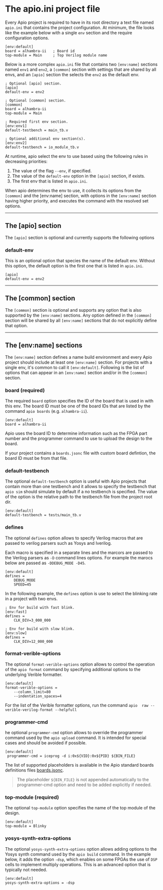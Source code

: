 # The apio.ini project file

Every Apio project is required to have in its root directory a text
file named `apio.ini` that contains the project configuration. At
minimum, the file looks like the example below with a single `env`
section and the require configuration options.

```
[env:default]
board = alhambra-ii   ; Board id
top-module = Main     ; Top Verilog module name
```

Below is a more complex `apio.ini` file that contains two `[env:name]` sections named `env1` and `env2`, a `[common]` section with settings that are shared by all envs, and an `[apio]` section the selects the `env2` as the default env.

```
; Optional [apio] section.
[apio]
default-env = env2

; Optional [common] section.
[common]
board = alhambra-ii
top-module = Main

; Required first env section.
[env:env1]
default-testbench = main_tb.v

; Optional additional env section(s).
[env:env2]
default-testbench = io_module_tb.v
```

At runtime, apio select the env to use based using the following rules in decreasing priorities:

1. The value of the flag `--env`, if specified.
2. The value of the `default-env` option in the `[apio]` section, if exists.
3. The first env that is listed in `apio.ini`.

When apio determines the env to use, it collects its options
from the `[common]` and the [env:name] section, with options in the `[env:name]` section
having higher priority, and executes the command with the resolved set options.

---

## The \[apio] section

The `[apio]` section is optional and currently supports the following options

### default-env

This is an optional option that species the name of the default env. Without this option, the default option is the first one that is listed in `apio.ini`.

```
[apio]
default-env = env2
```

---

## The \[common\] section

The `[common]` section is optional and supports any option that is also supported by the `[env:name]` sections. Any option defined in the `[common]` section will be shared by all `[env:name]` sections that do not explicitly define that option.

---

## The \[env:name] sections

The `[env:name]` section defines a name build environment and every Apio project should include at least one
`[env:name]` section. For projects with a single env, it's common to call it `[env:default]`. Following is
the list of options that can appear in an `[env:name]` section and/or in the `[common]` section.

### board (required)

The required `board` option specifies the ID of the board that is used in with this env.
The board ID must be one of the board IDs that are listed by the command `apio boards` (e.g. `alhambra-ii`).

```
[env:default]
board = alhambra-ii
```

Apio uses the board ID to determine information such as the FPGA part
number and the programmer command to use to upload the design to the
board.

If your project contains a `boards.jsonc` file with custom board defintion, the
board ID must be from that file.

### default-testbench

The optional `default-testbench` option is useful with Apio projects that contain more than one testbench and it allows to specify the testbench that `apio sim` should simulate by default if a no testbench is specified. The value of the option is the relative path
to the testbench file from the project root dir.

```
[env:default]
default-testbench = tests/main_tb.v
```

### defines

The optional `defines` option allows to specify Verilog macros that are passed
to verilog parsers such as Yosys and Iverilog.

Each macro is specified in a separate lines and the marcors are passed to the
Verilog parsers as `-D` command lines options. For example the marocs below
are passed as `-DDEBUG_MODE -D45`.

```
[env:default]
defines =
    DEBUG_MODE
    SPEED=45
```

In the following example, the `defines` option is use to select the blinking rate in a project with two envs.

```
; Env for build with fast blink.
[env:fast]
defines =
    CLK_DIV=3_000_000

; Env for build with slow blink.
[env:slow]
defines =
    CLK_DIV=12_000_000
```

### format-verible-options

The optional `format-verible-options` option allows to control the operation
of the `apio format` command by specifying additional options to the
underlying Verible formatter.

```
[env:default]
format-verible-options =
    --column_limit=80
    --indentation_spaces=4
```

For the list of the Verible formatter options, run the command `apio 
raw -- verible-verilog-format --helpfull`

### programmer-cmd

he optional `programmer-cmd` option allows to override the programmer command
used by the `apio upload` command. It is intended for special cases and should be
avoided if possible.

```
[env:default]
 programmer-cmd = iceprog -d i:0x${VID}:0x${PID} ${BIN_FILE}
```

The list of supported placeholders is available in the Apio
standard boards definitions files [boards.jsonc](https://github.com/FPGAwars/apio/blob/develop/apio/resources/programmers.jsonc). 

> The placeholder `${BIN_FILE}` is not appended automatically to the
programmer-cmd option and need to be added explicitly if needed.

### top-module (required)

The optional `top-module` option specifies the name of the top module of the
design.

```
[env:default]
top-module = Blinky
```

### yosys-synth-extra-options

The optional `yosys-synth-extra-options` option allows adding options to the
Yosys synth command used by the `apio build` command. In the example below, it adds the option `-dsp`,
which enables on some FPGAs the use of `DSP` cells to implement
multiply operations. This is an advanced option that is
typically not needed.

```
[env:default]
yosys-synth-extra-options = -dsp
```
